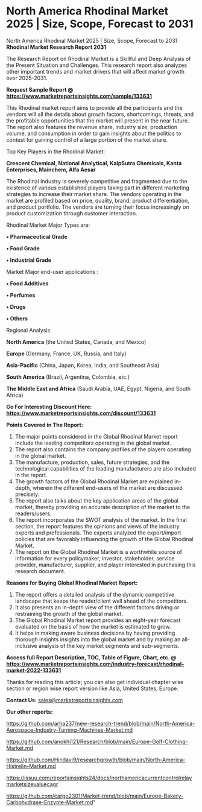 # North America Rhodinal Market 2025 | Size, Scope, Forecast to 2031
North America Rhodinal Market 2025 | Size, Scope, Forecast to 2031
<strong>Rhodinal Market Research Report 2031</strong>

The Research Report on Rhodinal Market is a Skillful and Deep Analysis of the Present Situation and Challenges. This research report also analyzes other important trends and market drivers that will affect market growth over 2025-2031.

<strong>Request Sample Report @ <a href=https://www.marketreportsinsights.com/sample/133631>https://www.marketreportsinsights.com/sample/133631</a></strong>

This Rhodinal market report aims to provide all the participants and the vendors will all the details about growth factors, shortcomings, threats, and the profitable opportunities that the market will present in the near future. The report also features the revenue share, industry size, production volume, and consumption in order to gain insights about the politics to contest for gaining control of a large portion of the market share.

Top Key Players in the Rhodinal Market:

<strong>Crescent Chemical, National Analytical, KalpSutra Chemicals, Kanta Enterprises, Mainchem, Alfa Aesar</strong>

The Rhodinal Industry is severely competitive and fragmented due to the existence of various established players taking part in different marketing strategies to increase their market share. The vendors operating in the market are profiled based on price, quality, brand, product differentiation, and product portfolio. The vendors are turning their focus increasingly on product customization through customer interaction.

Rhodinal Market Major Types are:

<strong>• Pharmaceutical Grade

• Food Grade

• Industrial Grade</strong>

Market Major end-user applications :

<strong>• Food Additives

• Perfumes

• Drugs

• Others</strong>

Regional Analysis

</u><strong><b>North America</b></strong> (the United States, Canada, and Mexico)

<strong><b>Europe </b></strong>(Germany, France, UK, Russia, and Italy)

<strong><b>Asia-Pacific</b></strong> (China, Japan, Korea, India, and Southeast Asia)

<strong><b>South America</b></strong> (Brazil, Argentina, Colombia, etc.)

<strong><b>The Middle East and Africa</b></strong> (Saudi Arabia, UAE, Egypt, Nigeria, and South Africa)

<strong>Go For Interesting Discount Here: <a href=https://www.marketreportsinsights.com/discount/133631>https://www.marketreportsinsights.com/discount/133631</a></strong>

<strong>Points Covered in The Report:</strong>
<ol>
  <li>The major points considered in the Global Rhodinal Market report include the leading competitors operating in the global market.</li>
  <li>The report also contains the company profiles of the players operating in the global market.</li>
  <li>The manufacture, production, sales, future strategies, and the technological capabilities of the leading manufacturers are also included in the report.</li>
  <li>The growth factors of the Global Rhodinal Market are explained in-depth, wherein the different end-users of the market are discussed precisely.</li>
  <li>The report also talks about the key application areas of the global market, thereby providing an accurate description of the market to the readers/users.</li>
  <li>The report incorporates the SWOT analysis of the market. In the final section, the report features the opinions and views of the industry experts and professionals. The experts analyzed the export/import policies that are favorably influencing the growth of the Global Rhodinal Market.</li>
  <li>The report on the Global Rhodinal Market is a worthwhile source of information for every policymaker, investor, stakeholder, service provider, manufacturer, supplier, and player interested in purchasing this research document.</li>
</ol>
<strong>Reasons for Buying Global Rhodinal Market Report:</strong>

<ol>
  <li>The report offers a detailed analysis of the dynamic competitive landscape that keeps the reader/client well ahead of the competitors.</li>
  <li>It also presents an in-depth view of the different factors driving or restraining the growth of the global market.</li>
  <li>The Global Rhodinal Market report provides an eight-year forecast evaluated on the basis of how the market is estimated to grow.</li>
  <li>It helps in making aware business decisions by having providing thorough insights insights into the global market and by making an all-inclusive analysis of the key market segments and sub-segments.</li>
</ol>
<strong>Access full Report Description, TOC, Table of Figure, Chart, etc. @ <a href=https://www.marketreportsinsights.com/industry-forecast/rhodinal-market-2022-133631>https://www.marketreportsinsights.com/industry-forecast/rhodinal-market-2022-133631</a></strong>


Thanks for reading this article; you can also get individual chapter wise section or region wise report version like Asia, United States, Europe.

<strong>Contact Us:</strong>
sales@marketreportsinsights.com

<strong>Our other reports:</strong>

<a href=https://github.com/arha237/new-research-trend/blob/main/North-America-Aerospace-Industry-Turning-Machines-Market.md>https://github.com/arha237/new-research-trend/blob/main/North-America-Aerospace-Industry-Turning-Machines-Market.md</a>

<a href=https://github.com/anokhi121/Research/blob/main/Europe-Golf-Clothing-Market.md>https://github.com/anokhi121/Research/blob/main/Europe-Golf-Clothing-Market.md</a>

<a href=https://github.com/Hindavi9/researchgrowth/blob/main/North-America-Histrelin-Market.md>https://github.com/Hindavi9/researchgrowth/blob/main/North-America-Histrelin-Market.md</a>

<a href=https://issuu.com/reportsinsights24/docs/northamericacurrentcontrolrelaymarketsizevaluecagr>https://issuu.com/reportsinsights24/docs/northamericacurrentcontrolrelaymarketsizevaluecagr</a>

<a href=https://github.com/cargo2301/Market-trend/blob/main/Europe-Bakery-Carbohydrase-Enzyme-Market.md>https://github.com/cargo2301/Market-trend/blob/main/Europe-Bakery-Carbohydrase-Enzyme-Market.md</a>"
